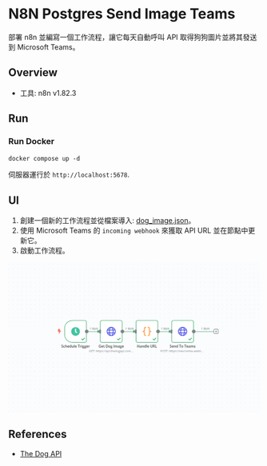 # N8N Postgres Send Image Teams

部署 n8n 並編寫一個工作流程，讓它每天自動呼叫 API 取得狗狗圖片並將其發送到 Microsoft Teams。 

## Overview

- 工具: n8n v1.82.3


## Run

### Run Docker
```
docker compose up -d
```
伺服器運行於 `http://localhost:5678`.  

## UI


1. 創建一個新的工作流程並從檔案導入: [dog_image.json](./dog_image.json)。
2. 使用 Microsoft Teams 的 `incoming webhook` 來獲取 API URL 並在節點中更新它。
3. 啟動工作流程。

![UI](./ui.png)


## References

- [The Dog API](https://thedogapi.com/)